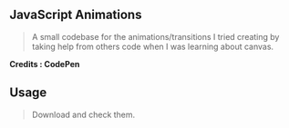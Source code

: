## JavaScript Animations

> A small codebase for the animations/transitions I tried creating by taking help from others code when I was learning about canvas.

__Credits : CodePen__

## Usage

> Download and check them.
